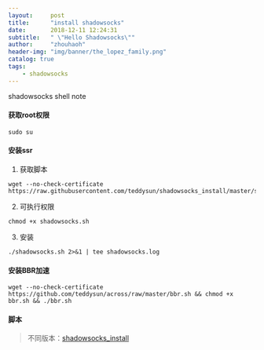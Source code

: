 ```yaml
---
layout:     post
title:      "install shadowsocks"
date:       2018-12-11 12:24:31
subtitle:   " \"Hello Shadowsocks\""
author:     "zhouhaoh"
header-img: "img/banner/the_lopez_family.png"
catalog: true
tags:
    - shadowsocks
---
```


 shadowsocks shell note 
 
#### 获取root权限

```shell
sudo su
```

#### 安装ssr

1. 获取脚本

```shell
wget --no-check-certificate https://raw.githubusercontent.com/teddysun/shadowsocks_install/master/shadowsocks.sh
```

2. 可执行权限

```shell
chmod +x shadowsocks.sh
```

3. 安装

```shell
./shadowsocks.sh 2>&1 | tee shadowsocks.log
```

#### 安装BBR加速

```shell
wget --no-check-certificate https://github.com/teddysun/across/raw/master/bbr.sh && chmod +x bbr.sh && ./bbr.sh
```

#### 脚本

> 不同版本：[shadowsocks_install](https://github.com/teddysun/shadowsocks_install)
